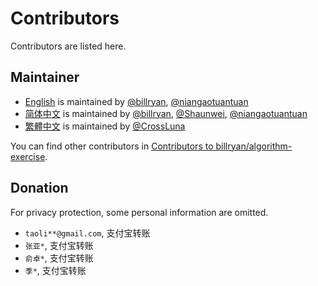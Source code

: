 # Contributors

Contributors are listed here.

## Maintainer

- [English](http://algorithm.yuanbin.me/en/index.html) is maintained by [@billryan](https://github.com/billryan), [@niangaotuantuan](https://github.com/niangaotuantuan)
- [简体中文](http://algorithm.yuanbin.me/zh-cn/index.html) is maintained by [@billryan](https://github.com/billryan), [@Shaunwei](https://github.com/Shaunwei), [@niangaotuantuan](https://github.com/niangaotuantuan)
- [繁體中文](http://algorithm.yuanbin.me/zh-tw/index.html) is maintained by [@CrossLuna](https://github.com/CrossLuna)

You can find other contributors in [Contributors to billryan/algorithm-exercise](https://github.com/billryan/algorithm-exercise/graphs/contributors).

## Donation

For privacy protection, some personal information are omitted.

- `taoli**@gmail.com`, 支付宝转账
- `张亚*`, 支付宝转账
- `俞卓*`, 支付宝转账
- `季*`, 支付宝转账